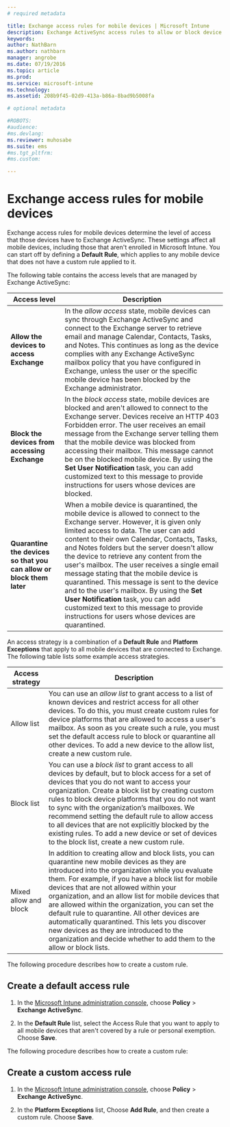 ```yaml
---
# required metadata

title: Exchange access rules for mobile devices | Microsoft Intune
description: Exchange ActiveSync access rules to allow or block device connections with EAS
keywords:
author: NathBarnms.author: nathbarn
manager: angrobe
ms.date: 07/19/2016
ms.topic: article
ms.prod:
ms.service: microsoft-intune
ms.technology:
ms.assetid: 208b9f45-02d9-413a-b86a-8bad9b5008fa

# optional metadata

#ROBOTS:
#audience:
#ms.devlang:
ms.reviewer: muhosabe
ms.suite: ems
#ms.tgt_pltfrm:
#ms.custom:

---
```


# Exchange access rules for mobile devices
Exchange access rules for mobile devices determine the level of access that those devices have to Exchange ActiveSync. These settings affect all mobile devices, including those that aren't enrolled in Microsoft Intune. You can start off by defining a **Default Rule**, which applies to any mobile device that does not have a custom rule applied to it.

The following table contains the access levels that are managed by Exchange ActiveSync:

|Access level|Description|
|----------------|---------------|
|**Allow the devices to access Exchange**|In the *allow access* state, mobile devices can sync through Exchange ActiveSync and connect to the Exchange server to retrieve email and manage Calendar, Contacts, Tasks, and Notes. This continues as long as the device complies with any Exchange ActiveSync mailbox policy that you have configured in Exchange, unless the user or the specific mobile device has been blocked by the Exchange administrator.|
|**Block the devices from accessing Exchange**|In the *block access* state, mobile devices are blocked and aren't allowed to connect to the Exchange server. Devices receive an HTTP 403 Forbidden error. The user receives an email message from the Exchange server telling them that the mobile device was blocked from accessing their mailbox. This message cannot be on the blocked mobile device. By using the **Set User Notification** task, you can add customized text to this message to provide instructions for users whose devices are blocked. |
|**Quarantine the devices so that you can allow or block them later**|When a mobile device is quarantined, the mobile device is allowed to connect to the Exchange server. However, it is given only limited access to data. The user can add content to their own Calendar, Contacts, Tasks, and Notes folders but the server doesn't allow the device to retrieve any content from the user's mailbox. The user receives a single email message stating that the mobile device is quarantined. This message is sent to the device and to the user's mailbox. By using the **Set User Notification** task, you can add customized text to this message to provide instructions for users whose devices are quarantined.|

An access strategy is a combination of a **Default Rule** and **Platform Exceptions** that apply to all mobile devices that are connected to Exchange. The following table lists some example access strategies.

|Access strategy|Description|
|-------------------|---------------|
|Allow list|You can use an *allow list* to grant access to a list of known devices and restrict access for all other devices. To do this, you must create custom rules for device platforms that are allowed to access a user's mailbox. As soon as you create such a rule, you must set the default access rule to block or quarantine all other devices. To add a new device to the allow list, create a new custom rule.|
|Block list|You can use a *block list* to grant access to all devices by default, but to block access for a set of devices that you do not want to access your organization. Create a block list by creating custom rules to block device platforms that you do not want to sync with the organization’s mailboxes. We recommend setting the default rule to allow access to all devices that are not explicitly blocked by the existing rules. To add a new device or set of devices to the block list, create a new custom rule.|
|Mixed allow and block|In addition to creating allow and block lists, you can quarantine new mobile devices as they are introduced into the organization while you evaluate them. For example, if you have a block list for mobile devices that are not allowed within your organization, and an allow list for mobile devices that are allowed within the organization, you can set the default rule to quarantine. All other devices are automatically quarantined. This lets you discover new devices as they are introduced to the organization and decide whether to add them to the allow or block lists.|
The following procedure describes how to create a custom rule.

## Create a default access rule

1.  In the [Microsoft Intune administration console](http://manage.microsoft.com), choose **Policy** &gt; **Exchange ActiveSync**.

2.  In the **Default Rule** list, select the Access Rule that you want to apply to all mobile devices that aren't covered by a rule or personal exemption. Choose **Save**.

The following procedure describes how to create a custom rule:

## Create a custom access rule

1. In the [Microsoft Intune administration console](http://manage.microsoft.com), choose **Policy** &gt; **Exchange ActiveSync**.

2.  In the **Platform Exceptions** list, Choose **Add Rule**, and then create a custom rule. Choose **Save**.
